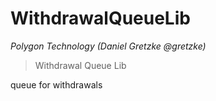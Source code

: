 # WithdrawalQueueLib

*Polygon Technology (Daniel Gretzke @gretzke)*

> Withdrawal Queue Lib

queue for withdrawals





